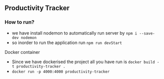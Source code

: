 ## Productivity Tracker

### How to run?
- we have install nodemon to automatically run server by `npm i --save-dev nodemon`
- so inorder to run the application run `npm run devStart`

Docker container 
- Since we have dockerised the project all you have run is `docker build -t productivity-tracker .`
- `docker run -p 4000:4000 productivity-tracker`
